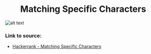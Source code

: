 <h1 align="center">Matching Specific Characters</h1>

![alt text](https://images2.imgbox.com/7f/24/4zixJRml_o.png?raw=true)

### Link to source: 
- <a href="https://www.hackerrank.com/challenges/matching-specific-characters/problem">Hackerrank - Matching Specific Characters</a>

